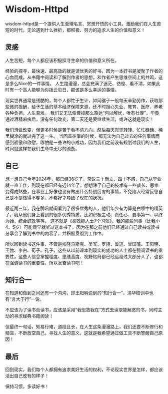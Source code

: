 # Wisdom-Httpd

wisdom-httpd是一个提供人生至理名言、冥想开悟的小工具，激励我们在人生苦短的时代，无论遇到什么挫折，都积极、努力的追求人生的价值和意义！

## 灵感

人生苦短，每个人都应该积极探寻生命的价值和意义所在。

经验的探寻，最快速、最高效的就是读优秀的好书，因为一本好书是凝聚了作者的心血而成。从书籍中阅读和了解到作者的思想，和作者产生思维空间上的共鸣，这是多么Nice的一件事情。
人生路漫漫，总会充满了迷茫、彷徨、看不清，如果此时有一个高人能够为你拨云见日，那该是多么幸运的事情。

现实世界通常是残酷的，每个人都忙于生计，如同骡子一般每天辛勤劳作，获取那些微的报酬，给予生活的基本经济保障来源，还不时担心失业、教育、医疗、养老各种负担，人生真难。
我们又无法像曹操那么豁达“何以解忧，唯有杜康”，毕竟通过酒精麻痹后，没有任何改变，第二天还是要继续生活，或许这就是现实！

我们想做改变，但更多时候是苦于看不清方向，然后每天兜兜转转、忙忙碌碌、稀里糊涂的就过完了这一生。
当回首往事的时候，都无法为自己过去的任何事情而感到骄傲和欣慰，哪怕是一些许的小成功，因为我们之前没有规划过我们的人生，时间就这样在我们生命中无尽的流逝。

## 自己

想一想自己今年2024年，都已经36岁了，常说三十而立、四十不惑，自己从毕业就一直工作，到现在都已经有近14年了，想想除了自己的技术有一些成长、思维变得成熟些，在事业上好像也没有做出什么特别厉害的事情，不免陷入经常反思自己是不是做得不够多、不够好才导致了现在的状况。

最近两三年，我在腾讯期间看到了很多优秀的人，他们年少有为算是白领中的精英了，我从他们身上看到的很多优秀特质，比如积极主动、责任心、要事第一、以终为始、统合综效等等。
这不就是《高效能人士7个习惯》，我的那些同事（比我小4、5岁）可能很早就听过这本书了，因为在那之前他们已经通过自己读书或读书分享会了解到书中的内容了，并积极贯彻到工作中。

所以回到读书这件事，不管是埃隆马斯克、吴军、罗翔、鲁迅、曾国藩、王阳明、王勃、李白、荀子、孔子，这些从以前课本到现实的成功的人士都在强调读书的重要性，这些人信息掌握程度、思维高度、视野格局都已经远超过大部分人了，也都在强调读书的重要性，所以发奋读书吧！

## 知行合一

在知道和做到之间还有一个鸿沟，即王阳明说到的“知行合一”，清华校训中也有“言大于行”一说。

不应该为了读书而读书，应该是采用“我思故我在”方式去读取能解惑的书，同时主动的寻求经典书籍阅读！

但最终一句话，知易行难，道阻且长，在人生这条漫漫路上，我们还要不断修行和精进，不断放空自己，寻找人生的意义，这就是我希望通过做工具不断警醒自己原因！

## 最后

回到现实，我们每个人都拥有追求美好生活的权利，不论现实世界是怎样，都应该活出自己改有的样子！

保持习惯，多读好书！




